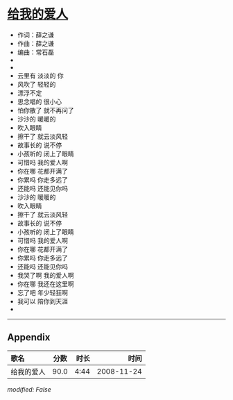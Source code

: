 # [给我的爱人](https://music.163.com/song?id=169204)

* 作词：薛之谦
* 作曲：薛之谦
* 编曲：常石磊
* 
* 
* 云里有 淡淡的 你
* 风吹了 轻轻的
* 漂浮不定
* 思念唱的 很小心
* 怕你散了 就不再问了
* 沙沙的 暖暖的
* 吹入眼睛
* 擦干了 就云淡风轻
* 故事长的 说不停
* 小孩听的 闭上了眼睛
* 可惜吗 我的爱人啊
* 你在哪 花都开满了
* 你累吗 你走多远了
* 还能吗 还能见你吗
* 沙沙的 暖暖的
* 吹入眼睛
* 擦干了 就云淡风轻
* 故事长的 说不停
* 小孩听的 闭上了眼睛
* 可惜吗 我的爱人啊
* 你在哪 花都开满了
* 你累吗 你走多远了
* 还能吗 还能见你吗
* 我哭了啊 我的爱人啊
* 你在哪 我还在这里啊
* 忘了吧 年少轻狂啊
* 我可以 陪你到天涯
* 


---

## Appendix

|歌名|分数|时长|时间|
|:---|:---:|---:|---:|
|给我的爱人|90.0|4:44|2008-11-24

*modified: False*